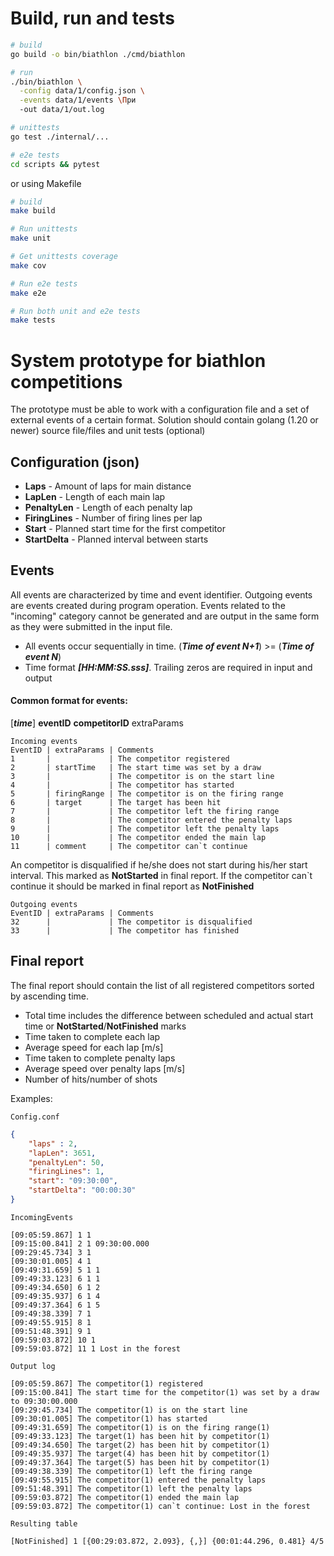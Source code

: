 # Build, run and tests

```bash
# build
go build -o bin/biathlon ./cmd/biathlon

# run
./bin/biathlon \
  -config data/1/config.json \
  -events data/1/events \При
  -out data/1/out.log

# unittests
go test ./internal/...

# e2e tests
cd scripts && pytest
```

or using Makefile

```bash
# build
make build

# Run unittests
make unit

# Get unittests coverage
make cov

# Run e2e tests
make e2e

# Run both unit and e2e tests
make tests
```

# System prototype for biathlon competitions
The prototype must be able to work with a configuration file and a set of external events of a certain format.
Solution should contain golang (1.20 or newer) source file/files and unit tests (optional)

## Configuration (json)

- **Laps**        - Amount of laps for main distance
- **LapLen**      - Length of each main lap
- **PenaltyLen**  - Length of each penalty lap
- **FiringLines** - Number of firing lines per lap
- **Start**       - Planned start time for the first competitor
- **StartDelta**  - Planned interval between starts

## Events
All events are characterized by time and event identifier. Outgoing events are events created during program operation. Events related to the "incoming" category cannot be generated and are output in the same form as they were submitted in the input file.

- All events occur sequentially in time. (***Time of event N+1***) >= (***Time of event N***)
- Time format ***[HH:MM:SS.sss]***. Trailing zeros are required in input and output

#### Common format for events:
[***time***] **eventID** **competitorID** extraParams

```
Incoming events
EventID | extraParams | Comments
1       |             | The competitor registered
2       | startTime   | The start time was set by a draw
3       |             | The competitor is on the start line
4       |             | The competitor has started
5       | firingRange | The competitor is on the firing range
6       | target      | The target has been hit
7       |             | The competitor left the firing range
8       |             | The competitor entered the penalty laps
9       |             | The competitor left the penalty laps
10      |             | The competitor ended the main lap
11      | comment     | The competitor can`t continue
```
An competitor is disqualified if he/she does not start during his/her start interval. This marked as **NotStarted** in final report.
If the competitor can`t continue it should be marked in final report as **NotFinished**

```
Outgoing events
EventID | extraParams | Comments
32      |             | The competitor is disqualified
33      |             | The competitor has finished
```

## Final report
The final report should contain the list of all registered competitors
sorted by ascending time.
- Total time includes the difference between scheduled and actual start time or **NotStarted**/**NotFinished** marks
- Time taken to complete each lap
- Average speed for each lap [m/s]
- Time taken to complete penalty laps
- Average speed over penalty laps [m/s]
- Number of hits/number of shots

Examples:

`Config.conf`
```json
{
    "laps" : 2,
    "lapLen": 3651,
    "penaltyLen": 50,
    "firingLines": 1,
    "start": "09:30:00",
    "startDelta": "00:00:30"
}
```

`IncomingEvents`

```
[09:05:59.867] 1 1
[09:15:00.841] 2 1 09:30:00.000
[09:29:45.734] 3 1
[09:30:01.005] 4 1
[09:49:31.659] 5 1 1
[09:49:33.123] 6 1 1
[09:49:34.650] 6 1 2
[09:49:35.937] 6 1 4
[09:49:37.364] 6 1 5
[09:49:38.339] 7 1
[09:49:55.915] 8 1
[09:51:48.391] 9 1
[09:59:03.872] 10 1
[09:59:03.872] 11 1 Lost in the forest

```

`Output log`
```
[09:05:59.867] The competitor(1) registered
[09:15:00.841] The start time for the competitor(1) was set by a draw to 09:30:00.000
[09:29:45.734] The competitor(1) is on the start line
[09:30:01.005] The competitor(1) has started
[09:49:31.659] The competitor(1) is on the firing range(1)
[09:49:33.123] The target(1) has been hit by competitor(1)
[09:49:34.650] The target(2) has been hit by competitor(1)
[09:49:35.937] The target(4) has been hit by competitor(1)
[09:49:37.364] The target(5) has been hit by competitor(1)
[09:49:38.339] The competitor(1) left the firing range
[09:49:55.915] The competitor(1) entered the penalty laps
[09:51:48.391] The competitor(1) left the penalty laps
[09:59:03.872] The competitor(1) ended the main lap
[09:59:03.872] The competitor(1) can`t continue: Lost in the forest
```

`Resulting table`
```
[NotFinished] 1 [{00:29:03.872, 2.093}, {,}] {00:01:44.296, 0.481} 4/5